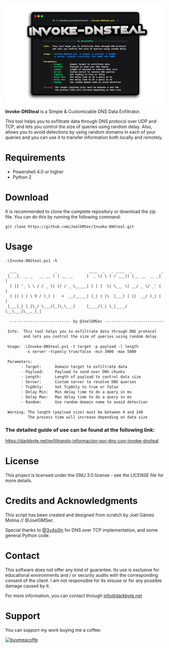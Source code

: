 <p align="center"><img width=600 alt="Invoke-DNSteal" src="https://raw.githubusercontent.com/JoelGMSec/Invoke-DNSteal/main/Design/Invoke-DNSteal.png"></p>

**Invoke-DNSteal** is a Simple & Customizable DNS Data Exfiltrator.

This tool helps you to exfiltrate data through DNS protocol over UDP and TCP, and lets you control the size of queries using random delay. Also, allows you to avoid detections by using random domains in each of your queries and you can use it to transfer information both locally and remotely.


# Requirements
- Powershell 4.0 or higher
- Python 2


# Download
It is recommended to clone the complete repository or download the zip file.
You can do this by running the following command:
```
git clone https://github.com/JoelGMSec/Invoke-DNSteal.git
```


# Usage
```
.\Invoke-DNSteal.ps1 -h

  ___                 _              ____  _   _ ____  _             _
 |_ _|_ __ _   __ __ | | __ __      |  _ \| \ | / ___|| |__ __  __ _| |
  | || '_ \ \ / / _ \| |/ / _ \_____| | | |  \| \___ \| __/ _ \/ _' | |
  | || | | \ V / (_) |   <  __/_____| |_| | |\  |___) | ||  __/ (_| | |
 |___|_| |_|\_/ \___/|_|\_\___|     |____/|_| \_|____/ \__\___|\__,_|_|

  --------------------------- by @JoelGMSec --------------------------

 Info:  This tool helps you to exfiltrate data through DNS protocol
        and lets you control the size of queries using random delay

 Usage: .\Invoke-DNSteal.ps1 -t target -p payload -l length
         -s server -tcponly true/false -min 3000 -max 5000

 Parameters:
       · Target:      Domain target to exfiltrate data
       · Payload:     Payload to send over DNS chunks
       · Length:      Length of payload to control data size
       · Server:      Custom server to resolve DNS queries
       · TcpOnly:     Set TcpOnly to true or false
       · Delay Min:   Min delay time to do a query in ms
       · Delay Max:   Max delay time to do a query in ms
       · Random:      Use random domain name to avoid detection

 Warning: The length (payload size) must be between 4 and 240
          The process time will increase depending on data size
```

### The detailed guide of use can be found at the following link:

https://darkbyte.net/exfiltrando-informacion-por-dns-con-invoke-dnsteal


# License
This project is licensed under the GNU 3.0 license - see the LICENSE file for more details.


# Credits and Acknowledgments
<!-- Twitter URLs -->
[@3v4si0n]: https://twitter.com/3v4si0n

This script has been created and designed from scratch by Joel Gámez Molina // @JoelGMSec

Special thanks to [@3v4si0n] for DNS over TCP implementation, and some general Python code.


# Contact
This software does not offer any kind of guarantee. Its use is exclusive for educational environments and / or security audits with the corresponding consent of the client. I am not responsible for its misuse or for any possible damage caused by it.

For more information, you can contact through info@darkbyte.net


# Support
You can support my work buying me a coffee:

[<img width=250 alt="buymeacoffe" src="https://cdn.buymeacoffee.com/buttons/v2/default-blue.png">](https://www.buymeacoffee.com/joelgmsec)
